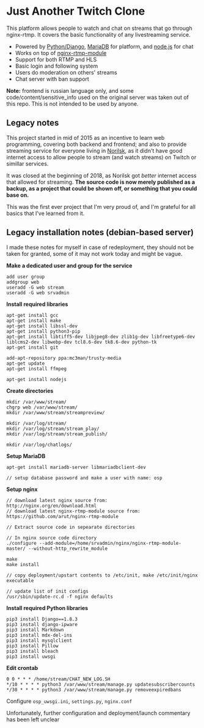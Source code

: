 # Just Another Twitch Clone

This platform allows people to watch and chat on streams that go through nginx-rtmp. It covers the basic functionality of any livestreaming service.

* Powered by [Python/Django](https://www.djangoproject.com/), [MariaDB](https://mariadb.org/) for platform, and [node.js](https://nodejs.org/en/) for chat
* Works on top of [nginx-rtmp-module](https://github.com/arut/nginx-rtmp-module)
* Support for both RTMP and HLS
* Basic login and following system
* Users do moderation on others' streams
* Chat server with ban support

**Note:** frontend is russian language only, and some code/content/sensitive_info used on the original server was taken out of this repo. This is not intended to be used by anyone.

## Legacy notes

This project started in mid of 2015 as an incentive to learn web programming, covering both backend and frontend; and also to provide streaming service for everyone living in [Norilsk](https://en.wikipedia.org/wiki/Norilsk), as it didn't have good internet access to allow people to stream (and watch streams) on Twitch or simillar services.

It was closed at the beginning of 2018, as Norilsk got *better* internet access that allowed for streaming. **The source code is now merely published as a backup, as a project that could be shown off, or something that you could base on.**

This was the first ever project that I'm very proud of, and I'm grateful for all basics that I've learned from it.

## Legacy installation notes (debian-based server)

I made these notes for myself in case of redeployment, they should not be taken for granted, some of it may not work today and might be vague.

**Make a dedicated user and group for the service**
```
add user group
addgroup web
useradd -G web stream
useradd -G web srvadmin
```

**Install required libraries**
```
apt-get install gcc
apt-get install make
apt-get install libssl-dev
apt-get install python3-pip
apt-get install libtiff5-dev libjpeg8-dev zlib1g-dev libfreetype6-dev liblcms2-dev libwebp-dev tcl8.6-dev tk8.6-dev python-tk
apt-get install git

add-apt-repository ppa:mc3man/trusty-media
apt-get update
apt-get install ffmpeg

apt-get install nodejs
```

**Create directories**
```
mkdir /var/www/stream/
chgrp web /var/www/stream/
mkdir /var/www/stream/streampreview/

mkdir /var/log/stream/
mkdir /var/log/stream/stream_play/
mkdir /var/log/stream/stream_publish/

mkdir /var/log/chatlogs/
```

**Setup MariaDB**
```
apt-get install mariadb-server libmariadbclient-dev

// setup database password and make a user with name: osp
```

**Setup nginx**
```
// download latest nginx source from: http://nginx.org/en/download.html
// download latest nginx-rtmp-module source from: https://github.com/arut/nginx-rtmp-module

// Extract source code in sepearate directories

// In nginx source code directory
./configure --add-module=/home/srvadmin/nginx/nginx-rtmp-module-master/ --without-http_rewrite_module

make
make install

// copy deployment/upstart contents to /etc/init, make /etc/init/nginx executable

// update list of init configs
/usr/sbin/update-rc.d -f nginx defaults
```

**Install required Python libraries**
```
pip3 install Django==1.8.3
pip3 install django-ipware
pip3 install Markdown
pip3 install mdx-del-ins
pip3 install mysqlclient
pip3 install Pillow
pip3 install bleach
pip3 install uwsgi
```

**Edit crontab**
```
0 0 * * * /home/stream/CHAT_NEW_LOG.SH
*/10 * * * * python3 /var/www/stream/manage.py updatesubscribercounts
*/30 * * * * python3 /var/www/stream/manage.py removeexpiredbans
```

Configure `osp_uwsgi.ini`, `settings.py`, `nginx.conf`

Unfortunately, further configuration and deployment/launch commentary has been left unclear



